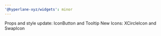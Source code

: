 ```yaml
---
'@hyperlane-xyz/widgets': minor
---
```


Props and style update: IconButton and Tooltip
New Icons: XCircleIcon and SwapIcon

